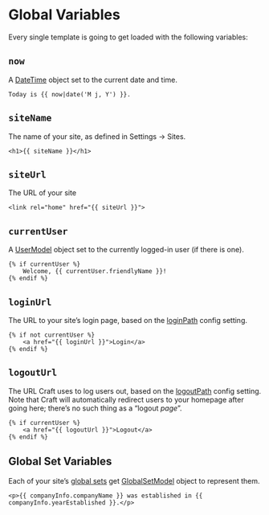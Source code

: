 # Global Variables

Every single template is going to get loaded with the following variables:

## `now`

A [DateTime](http://php.net/manual/en/class.datetime.php) object set to the current date and time.

```twig
Today is {{ now|date('M j, Y') }}.
```

## `siteName`

The name of your site, as defined in Settings → Sites.

```twig
<h1>{{ siteName }}</h1>
```

## `siteUrl`

The URL of your site

```twig
<link rel="home" href="{{ siteUrl }}">
```

## `currentUser`

A [UserModel](https://craftcms.com/docs/templating/usermodel) object set to the currently logged-in user (if there is one).

```twig
{% if currentUser %}
    Welcome, {{ currentUser.friendlyName }}!
{% endif %}
```

## `loginUrl`

The URL to your site’s login page, based on the [loginPath](https://docs.craftcms.com/api/v3/craft-config-generalconfig.html#$loginPath-detail) config setting.

```twig
{% if not currentUser %}
    <a href="{{ loginUrl }}">Login</a>
{% endif %}
```

## `logoutUrl`

The URL Craft uses to log users out, based on the [logoutPath](https://docs.craftcms.com/api/v3/craft-config-generalconfig.html#$logoutPath-detail) config setting. Note that Craft will automatically redirect users to your homepage after going here; there’s no such thing as a “logout _page_”.

```twig
{% if currentUser %}
    <a href="{{ logoutUrl }}">Logout</a>
{% endif %}
```

## Global Set Variables

Each of your site’s [global sets](globals.md) get [GlobalSetModel](https://craftcms.com/docs/templating/globalsetmodel) object to represent them.

```twig
<p>{{ companyInfo.companyName }} was established in {{ companyInfo.yearEstablished }}.</p>
```

